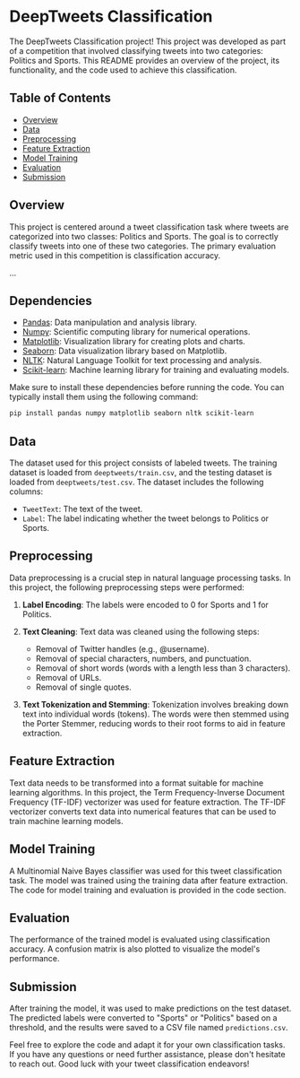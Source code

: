 # DeepTweets Classification

The DeepTweets Classification project! This project was developed as part of a competition that involved classifying tweets into two categories: Politics and Sports. This README provides an overview of the project, its functionality, and the code used to achieve this classification.

## Table of Contents

- [Overview](#overview)
- [Data](#data)
- [Preprocessing](#preprocessing)
- [Feature Extraction](#feature-extraction)
- [Model Training](#model-training)
- [Evaluation](#evaluation)
- [Submission](#submission)

## Overview

This project is centered around a tweet classification task where tweets are categorized into two classes: Politics and Sports. The goal is to correctly classify tweets into one of these two categories. The primary evaluation metric used in this competition is classification accuracy.

...

## Dependencies <!-- Add this section -->

- [Pandas](https://pandas.pydata.org/): Data manipulation and analysis library.
- [Numpy](https://numpy.org/): Scientific computing library for numerical operations.
- [Matplotlib](https://matplotlib.org/): Visualization library for creating plots and charts.
- [Seaborn](https://seaborn.pydata.org/): Data visualization library based on Matplotlib.
- [NLTK](https://www.nltk.org/): Natural Language Toolkit for text processing and analysis.
- [Scikit-learn](https://scikit-learn.org/): Machine learning library for training and evaluating models.

Make sure to install these dependencies before running the code. You can typically install them using the following command:

```bash
pip install pandas numpy matplotlib seaborn nltk scikit-learn
```
## Data

The dataset used for this project consists of labeled tweets. The training dataset is loaded from `deeptweets/train.csv`, and the testing dataset is loaded from `deeptweets/test.csv`. The dataset includes the following columns:

- `TweetText`: The text of the tweet.
- `Label`: The label indicating whether the tweet belongs to Politics or Sports.

## Preprocessing

Data preprocessing is a crucial step in natural language processing tasks. In this project, the following preprocessing steps were performed:

1. **Label Encoding**: The labels were encoded to 0 for Sports and 1 for Politics.

2. **Text Cleaning**: Text data was cleaned using the following steps:
   - Removal of Twitter handles (e.g., @username).
   - Removal of special characters, numbers, and punctuation.
   - Removal of short words (words with a length less than 3 characters).
   - Removal of URLs.
   - Removal of single quotes.

3. **Text Tokenization and Stemming**: Tokenization involves breaking down text into individual words (tokens). The words were then stemmed using the Porter Stemmer, reducing words to their root forms to aid in feature extraction.

## Feature Extraction

Text data needs to be transformed into a format suitable for machine learning algorithms. In this project, the Term Frequency-Inverse Document Frequency (TF-IDF) vectorizer was used for feature extraction. The TF-IDF vectorizer converts text data into numerical features that can be used to train machine learning models.

## Model Training

A Multinomial Naive Bayes classifier was used for this tweet classification task. The model was trained using the training data after feature extraction. The code for model training and evaluation is provided in the code section.

## Evaluation

The performance of the trained model is evaluated using classification accuracy. A confusion matrix is also plotted to visualize the model's performance.

## Submission

After training the model, it was used to make predictions on the test dataset. The predicted labels were converted to "Sports" or "Politics" based on a threshold, and the results were saved to a CSV file named `predictions.csv`.

Feel free to explore the code and adapt it for your own classification tasks. If you have any questions or need further assistance, please don't hesitate to reach out. Good luck with your tweet classification endeavors!
